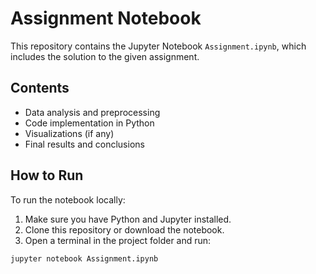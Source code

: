 # Assignment Notebook

This repository contains the Jupyter Notebook `Assignment.ipynb`, which includes the solution to the given assignment.

## Contents

- Data analysis and preprocessing
- Code implementation in Python
- Visualizations (if any)
- Final results and conclusions

## How to Run

To run the notebook locally:

1. Make sure you have Python and Jupyter installed.
2. Clone this repository or download the notebook.
3. Open a terminal in the project folder and run:

```bash
jupyter notebook Assignment.ipynb